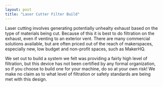 ```yaml
---
layout: post
title: "Laser Cutter Filter Build"
---
```

Laser cutting involves generating potentially unhealty exhaust based on the type of materials being cut. Because of
this it is best to do filtration on the exhaust, even if venting to an exterior vent. There are many commercial
solutions available, but are often priced out of the reach of makerspaces, especially new, low budget and non-profit
spaces, such as MakerHQ.

We set out to build a system we felt was providing a fairly high level of filtration, but this device has not been
certified by any formal organization, so if you choose to build one for your machine, do so at your own risk! We make
no claim as to what level of filtration or safety standards are being met with this design.

